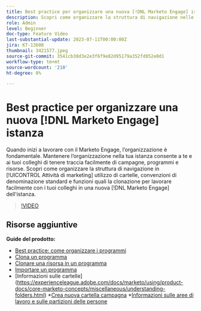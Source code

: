 ```yaml
---
title: Best practice per organizzare una nuova [!DNL Marketo Engage] istanza
description: Scopri come organizzare la struttura di navigazione nelle attività di marketing utilizzando cartelle, convenzioni di denominazione standard e funzioni quali la clonazione per lavorare facilmente con i colleghi in una nuova istanza di Marketo Engage.
role: Admin
level: Beginner
doc-type: Feature Video
last-substantial-update: 2023-07-11T00:00:00Z
jira: KT-13608
thumbnail: 3421577.jpeg
source-git-commit: 3541cb30d3e2e3f6f9e82d95179a352fd052e0d1
workflow-type: tm+mt
source-wordcount: '210'
ht-degree: 0%

---
```



# Best practice per organizzare una nuova [!DNL Marketo Engage] istanza

Quando inizi a lavorare con il Marketo Engage, l’organizzazione è fondamentale. Mantenere l’organizzazione nella tua istanza consente a te e ai tuoi colleghi di tenere traccia facilmente di campagne, programmi e risorse. Scopri come organizzare la struttura di navigazione in [!UICONTROL Attività di marketing] utilizzo di cartelle, convenzioni di denominazione standard e funzioni quali la clonazione per lavorare facilmente con i tuoi colleghi in una nuova [!DNL Marketo Engage] dell&#39;istanza. 

>[!VIDEO](https://video.tv.adobe.com/v/3421577/?learn=on)

## Risorse aggiuntive

**Guide del prodotto:**

* [Best practice: come organizzare i programmi](https://experienceleague.adobe.com/docs/marketo/using/product-docs/core-marketo-concepts/programs/working-with-programs/best-practice-how-to-organize-your-programs.html)
* [Clona un programma](https://experienceleague.adobe.com/docs/marketo/using/product-docs/core-marketo-concepts/programs/working-with-programs/clone-a-program.html)
* [Clonare una risorsa in un programma](https://experienceleague.adobe.com/docs/marketo/using/product-docs/core-marketo-concepts/programs/working-with-programs/clone-an-asset-in-a-program.html)
* [Importare un programma](https://experienceleague.adobe.com/docs/marketo/using/product-docs/core-marketo-concepts/programs/working-with-programs/import-a-program.html)
* [Informazioni sulle cartelle] (https://experienceleague.adobe.com/docs/marketo/using/product-docs/core-marketo-concepts/miscellaneous/understanding-folders.html) *[Crea nuova cartella campagna](https://experienceleague.adobe.com/docs/marketo/using/product-docs/core-marketo-concepts/miscellaneous/create-new-campaign-folder.html)
*[Informazioni sulle aree di lavoro e sulle partizioni delle persone](https://experienceleague.adobe.com/docs/marketo/using/product-docs/administration/workspaces-and-person-partitions/understanding-workspaces-and-person-partitions.html)
